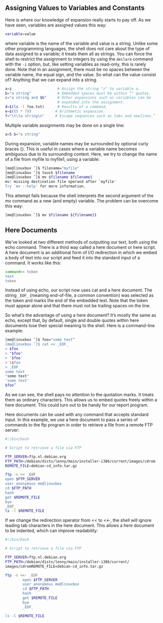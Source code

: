 ## Assigning Values to Variables and Constants

Here is where our knowledge of expansion really starts to pay off. As we have seen, variables are assigned values this
way:

```sh
variable=value
```

where variable is the name of the variable and value is a string. Unlike some other programming languages, the shell
does not care about the type of data assigned to a variable; it treats them all as strings. You can force the shell to
restrict the assignment to integers by using the `declare` command with the `-i` option, but, like setting variables as
read-only, this is rarely done. Note that in an assignment, there must be no spaces between the variable name, the equal
sign, and the value. So what can the value consist of? Anything that we can expand into a string.

```sh
a=z                     # Assign the string "z" to variable a.
b="a string"            # Embedded spaces must be within ”" quotes.
c="a string and $b"     # Other expansions such as variables can be
                        # expanded into the assignment.
d=$(ls -l foo.txt)      # Results of a command.
e=$((5 * 7))           # Arithmetic expansion.
f="\t\ta string\n"     # Escape sequences such as tabs and newlines.”
```

Multiple variable assignments may be done on a single line:

```sh
a=5 b="a string"
```

During expansion, variable names may be surrounded by optional curly braces {}. This is useful in cases where a variable
name becomes ambiguous due to its surrounding context. Here, we try to change the name of a file from myfile to myfile1,
using a variable:

```sh
[me@linuxbox ˜]$ filename="myfile"
[me@linuxbox ˜]$ touch $filename
[me@linuxbox ˜]$ mv $filename $filename1
mv: missing destination file operand after `myfile'
Try `mv --help' for more information.
```

This attempt fails because the shell interprets the second argument of the mv command as a new (and empty) variable. The
problem can be overcome this way:

```sh
[me@linuxbox ˜]$ mv $filename ${filename}1
```

## Here Documents

We’ve looked at two different methods of outputting our text, both using the echo command. There is a third way called a
here document or here script. A here document is an additional form of I/O redirection in which we embed a body of text
into our script and feed it into the standard input of a command. It works like this:

```sh
command<< token
text
token
```

Instead of using echo, our script now uses cat and a here document. The string `_EOF_` (meaning end-of-file, a common
convention) was selected as the token and marks the end of the embedded text. Note that the token must appear alone and
that there must not be trailing spaces on the line.

So what’s the advantage of using a here document? It’s mostly the same as echo, except that, by default, single and
double quotes within here documents lose their special meaning to the shell. Here is a command-line example:

```sh
[me@linuxbox ˜]$ foo="some text”
[me@linuxbox ˜]$ cat << _EOF_
> $foo
> "$foo"
> '$foo'
> \$foo
> _EOF_
some text
"some text"
'some text'
$foo”
```

As we can see, the shell pays no attention to the quotation marks. It treats them as ordinary characters. This allows us
to embed quotes freely within a here document. This could turn out to be handy for our report program.

Here documents can be used with any command that accepts standard input. In this example, we use a here document to pass
a series of commands to the ftp program in order to retrieve a file from a remote FTP server:

```sh
#!/bin/bash

# Script to retrieve a file via FTP

FTP_SERVER=ftp.nl.debian.org
FTP_PATH=/debian/dists/lenny/main/installer-i386/current/images/cdrom
REMOTE_FILE=debian-cd_info.tar.gz

ftp -n << _EOF_
open $FTP_SERVER
user anonymous me@linuxbox
cd $FTP_PATH
hash
get $REMOTE_FILE
bye
_EOF_
ls -l $REMOTE_FILE
```

If we change the redirection operator from << to <<-, the shell will ignore leading tab characters in the here document.
This allows a here document to be indented, which can improve readability:

```sh
#!/bin/bash

# Script to retrieve a file via FTP

FTP_SERVER=ftp.nl.debian.org
FTP_PATH=/debian/dists/lenny/main/installer-i386/current/
images/cdromREMOTE_FILE=debian-cd_info.tar.gz

ftp -n <<- _EOF_
        open $FTP_SERVER
        user anonymous me@linuxbox
        cd $FTP_PATH
        hash
        get $REMOTE_FILE
        bye
        _EOF_

ls -l $REMOTE_FILE
```
